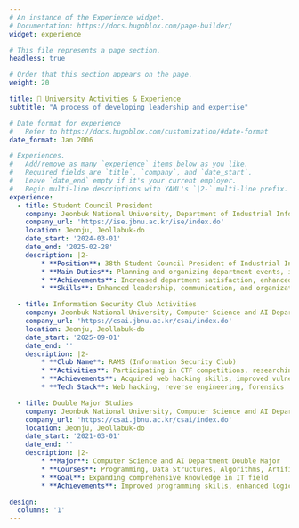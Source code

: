 ```yaml
---
# An instance of the Experience widget.
# Documentation: https://docs.hugoblox.com/page-builder/
widget: experience

# This file represents a page section.
headless: true

# Order that this section appears on the page.
weight: 20

title: 💼 University Activities & Experience
subtitle: "A process of developing leadership and expertise"

# Date format for experience
#   Refer to https://docs.hugoblox.com/customization/#date-format
date_format: Jan 2006

# Experiences.
#   Add/remove as many `experience` items below as you like.
#   Required fields are `title`, `company`, and `date_start`.
#   Leave `date_end` empty if it's your current employer.
#   Begin multi-line descriptions with YAML's `|2-` multi-line prefix.
experience:
  - title: Student Council President
    company: Jeonbuk National University, Department of Industrial Information Systems Engineering
    company_url: 'https://ise.jbnu.ac.kr/ise/index.do'
    location: Jeonju, Jeollabuk-do
    date_start: '2024-03-01'
    date_end: '2025-02-28'
    description: |2-
        * **Position**: 38th Student Council President of Industrial Information Systems Engineering Department
        * **Main Duties**: Planning and organizing department events, improving student welfare
        * **Achievements**: Increased department satisfaction, enhanced student participation
        * **Skills**: Enhanced leadership, communication, and organizational management abilities

  - title: Information Security Club Activities
    company: Jeonbuk National University, Computer Science and AI Department RAMS
    company_url: 'https://csai.jbnu.ac.kr/csai/index.do'
    location: Jeonju, Jeollabuk-do
    date_start: '2025-09-01'
    date_end: ''
    description: |2-
        * **Club Name**: RAMS (Information Security Club)
        * **Activities**: Participating in CTF competitions, researching and learning security technologies
        * **Achievements**: Acquired web hacking skills, improved vulnerability analysis capabilities
        * **Tech Stack**: Web hacking, reverse engineering, forensics

  - title: Double Major Studies
    company: Jeonbuk National University, Computer Science and AI Department
    company_url: 'https://csai.jbnu.ac.kr/csai/index.do'
    location: Jeonju, Jeollabuk-do
    date_start: '2021-03-01'
    date_end: ''
    description: |2-
        * **Major**: Computer Science and AI Department Double Major
        * **Courses**: Programming, Data Structures, Algorithms, Artificial Intelligence
        * **Goal**: Expanding comprehensive knowledge in IT field
        * **Achievements**: Improved programming skills, enhanced logical thinking abilities

design:
  columns: '1'
---
```

